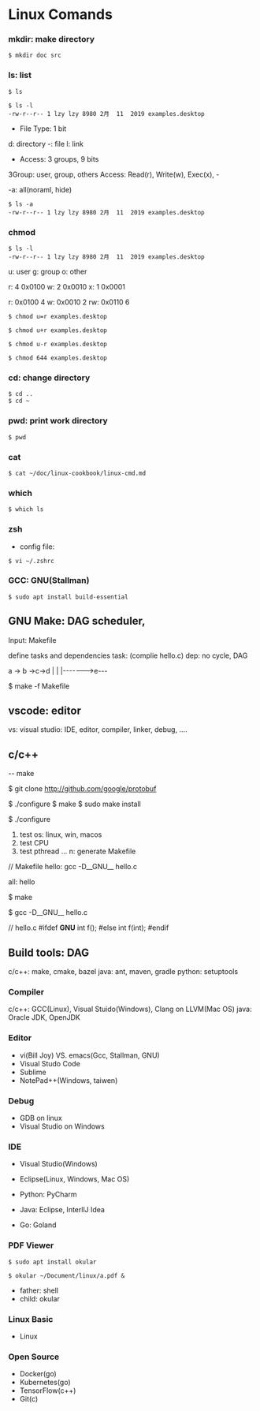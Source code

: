 # Linux Comands

### mkdir: make directory


```
$ mkdir doc src
```

### ls: list

```
$ ls
```


```
$ ls -l
-rw-r--r-- 1 lzy lzy 8980 2月  11  2019 examples.desktop
```

- File Type: 1 bit

d: directory
-: file
l: link

- Access: 3 groups, 9 bits

3Group: user, group, others
Access: Read(r), Write(w), Exec(x), -

-a: all(noraml, hide)

```
$ ls -a
-rw-r--r-- 1 lzy lzy 8980 2月  11  2019 examples.desktop
```

### chmod

```
$ ls -l
-rw-r--r-- 1 lzy lzy 8980 2月  11  2019 examples.desktop
```

u: user
g: group
o: other

r: 4  0x0100
w: 2  0x0010
x: 1  0x0001

r:   0x0100  4
w:   0x0010  2
rw:  0x0110  6

```
$ chmod u=r examples.desktop
```

```
$ chmod u+r examples.desktop
```

```
$ chmod u-r examples.desktop
```

```
$ chmod 644 examples.desktop
```

### cd: change directory

```
$ cd ..
$ cd ~
```


### pwd: print work directory

```
$ pwd
```

### cat

```
$ cat ~/doc/linux-cookbook/linux-cmd.md
```


### which

```
$ which ls
```

### zsh

- config file:

```
$ vi ~/.zshrc
```

### GCC: GNU(Stallman)

```
$ sudo apt install build-essential
```


## GNU Make: DAG scheduler, 

Input: Makefile

define tasks and dependencies
task: (complie hello.c)
dep: no cycle, DAG

a -> b ->c->d
|           |
|------->e---

$ make -f Makefile


## vscode: editor
vs: visual studio: IDE, editor, compiler, linker, debug, ....


## c/c++

-- make

$ git clone http://github.com/google/protobuf

$ ./configure
$ make
$ sudo make install

$ ./configure

1. test os: linux, win, macos
2. test CPU
3. test pthread
...
n: generate Makefile

// Makefile
hello:
    gcc -D__GNU__ hello.c 

all: hello

$ make

$ gcc -D__GNU__ hello.c

// hello.c
#ifdef __GNU__
   int f();
#else
   int f(int);
#endif


## Build tools: DAG

c/c++: make, cmake, bazel
java: ant, maven, gradle
python: setuptools


### Compiler

c/c++: GCC(Linux), Visual Stuido(Windows), Clang on LLVM(Mac OS)
java: Oracle JDK, OpenJDK

### Editor

- vi(Bill Joy) VS. emacs(Gcc, Stallman, GNU)
- Visual Studo Code
- Sublime
- NotePad++(Windows, taiwen)

### Debug

- GDB on linux
- Visual Studio on Windows

### IDE

- Visual Studio(Windows)
- Eclipse(Linux, Windows, Mac OS)

- Python: PyCharm
- Java: Eclipse, InterllJ Idea
- Go: Goland

### PDF Viewer

```
$ sudo apt install okular
```

```
$ okular ~/Document/linux/a.pdf &
```

- father: shell
- child: okular

### Linux Basic

- Linux


### Open Source

- Docker(go)
- Kubernetes(go)
- TensorFlow(c++)
- Git(c)
